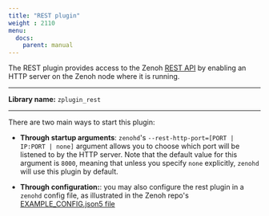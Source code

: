 ```yaml
---
title: "REST plugin"
weight : 2110
menu:
  docs:
    parent: manual
---
```


The REST plugin provides access to the Zenoh [REST API](../apis/apis#rest-api) by enabling an HTTP server on the Zenoh node where it is running.

------
**Library name:** `zplugin_rest`

------
There are two main ways to start this plugin:
- **Through startup arguments**: `zenohd`'s `--rest-http-port=[PORT | IP:PORT | none]` argument allows you to choose which port will be listened to by the HTTP server. Note that the default value for this argument is `8000`, meaning that unless you specify `none` explicitly, `zenohd` will use this plugin by default.

- **Through configuration:**: you may also configure the rest plugin in a `zenohd` config file, as illustrated in the Zenoh repo's [EXAMPLE_CONFIG.json5 file](https://github.com/eclipse-zenoh/zenoh/blob/master/EXAMPLE_CONFIG.json5)
